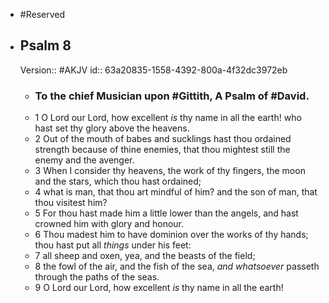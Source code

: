 - #Reserved
- ## Psalm 8
  Version:: #AKJV
  id:: 63a20835-1558-4392-800a-4f32dc3972eb
	- ### To the chief Musician upon #Gittith, A Psalm of #David.
	- 1 O Lord our Lord, how excellent *is* thy name in all the earth!
	  who hast set thy glory above the heavens.
	- 2 Out of the mouth of babes and sucklings
	  hast thou ordained strength because of thine enemies,
	  that thou mightest still the enemy and the avenger.
	- 3 When I consider thy heavens, the work of thy fingers,
	  the moon and the stars, which thou hast ordained;
	- 4 what is man, that thou art mindful of him?
	  and the son of man, that thou visitest him?
	- 5 For thou hast made him a little lower than the angels,
	  and hast crowned him with glory and honour.
	- 6 Thou madest him to have dominion over the works of thy hands;
	  thou hast put all *things* under his feet:
	- 7 all sheep and oxen, yea, and the beasts of the field;
	- 8 the fowl of the air, and the fish of the sea,
	  *and whatsoever* passeth through the paths of the seas.
	- 9 O Lord our Lord, how excellent *is* thy name in all the earth!